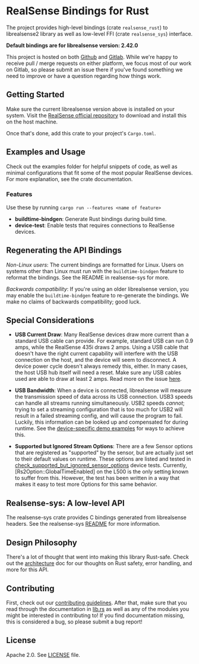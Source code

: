 # RealSense Bindings for Rust

The project provides high-level bindings (crate `realsense_rust`) to librealsense2 library as well as low-level FFI
(crate `realsense_sys`) interface.

**Default bindings are for librealsense version: 2.42.0**

This project is hosted on both [Github](https://github.com/Tangram-Vision/realsense-rust) and
[Gitlab](https://gitlab.com/tangram-vision-oss/realsense-rust/). While we're happy to receive pull / merge requests on
either platform, we focus most of our work on Gitlab, so please submit an issue there if you've found something we need
to improve or have a question regarding how things work.

## Getting Started

Make sure the current librealsense version above is installed on your system. Visit the [RealSense official
repository](https://github.com/IntelRealSense/librealsense) to download and install this on the host machine.

Once that's done, add this crate to your project's `Cargo.toml`.

## Examples and Usage

Check out the examples folder for helpful snippets of code, as well as minimal configurations that fit some of the most
popular RealSense devices. For more explanation, see the crate documentation.

### Features

Use these by running `cargo run --features <name of feature>`

- **buildtime-bindgen**: Generate Rust bindings during build time.
- **device-test**: Enable tests that requires connections to RealSense devices.

## Regenerating the API Bindings

*Non-Linux users*: The current bindings are formatted for Linux. Users on systems other than Linux must run with the
`buildtime-bindgen` feature to reformat the bindings. See the README in realsense-sys for more. 

*Backwards compatibility*: If you're using an older librealsense version, you may enable the `buildtime-bindgen` feature
to re-generate the bindings. We make no claims of backwards compatibility; good luck.

## Special Considerations

- **USB Current Draw**: Many RealSense devices draw more current than a standard USB cable can provide. For example,
  standard USB can run 0.9 amps, while the RealSense 435i draws 2 amps. Using a USB cable that doesn't have the right
  current capability will interfere with the USB connection on the host, and the device will seem to disconnect. A
  device power cycle doesn't always remedy this, either. In many cases, the host USB hub itself will need a reset. Make
  sure any USB cables used are able to draw at least 2 amps. Read more on the issue
  [here](https://support.intelrealsense.com/hc/en-us/community/posts/360033595714-D435-USB-connection-issues).

- **USB Bandwidth**: When a device is connected, librealsense will measure the transmission speed of data across its USB
  connection. USB3 speeds can handle all streams running simultaneously. USB2 speeds _cannot_; trying to set a streaming
  configuration that is too much for USB2 will result in a failed streaming config, and will cause the program to fail.
  Luckily, this information can be looked up and compensated for during runtime. See the [device-specific demo
  examples](examples/) for ways to achieve this.

- **Supported but Ignored Stream Options**: There are a few Sensor options that are registered as "supported" by the
  sensor, but are actually just set to their default values on runtime. These options are listed and tested in
  [check_supported_but_ignored_sensor_options](./tests/connectivity_l500.rs) device tests. Currently,
  [Rs2Option::GlobalTimeEnabled] on the L500 is the only setting known to suffer from this. However, the test has been
  written in a way that makes it easy to test more Options for this same behavior.

## Realsense-sys: A low-level API

The realsense-sys crate provides C bindings generated from librealsense headers. See the realsense-sys
[README](./realsense-sys/README.md) for more information. 

## Design Philosophy

There's a lot of thought that went into making this library Rust-safe. Check out the
[architecture](./src/docs/architecture.rs) doc for our thoughts on Rust safety, error handling, and more for this API. 

## Contributing

First, check out our [contributing guidelines](CONTRIBUTING.md). After that, make sure that you read through the
documentation in [lib.rs](src/lib.rs) as well as any of the modules you might be interested in contributing to! If you
find documentation missing, this is considered a bug, so please submit a bug report!

## License

Apache 2.0. See [LICENSE](LICENSE) file.